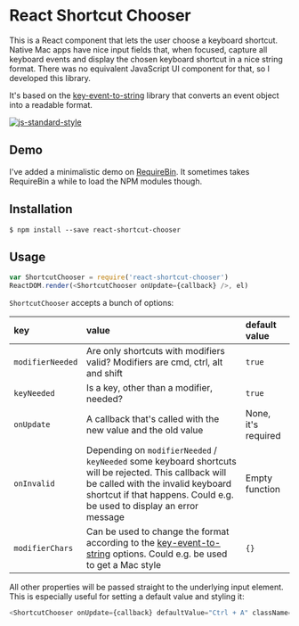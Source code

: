 # React Shortcut Chooser

This is a React component that lets the user choose a keyboard shortcut. Native Mac apps have nice input fields that, when focused, capture all keyboard events and display the chosen keyboard shortcut in a nice string format. There was no equivalent JavaScript UI component for that, so I developed this library.

It's based on the [key-event-to-string](https://github.com/florian/key-event-to-string/) library that converts an event object into a readable format.

[![js-standard-style](https://cdn.rawgit.com/feross/standard/master/badge.svg)](https://github.com/feross/standard)

## Demo

I've added a minimalistic demo on [RequireBin](http://requirebin.com/?gist=0a89b084af7a1e614202). It sometimes takes RequireBin a while to load the NPM modules though.

## Installation

```
$ npm install --save react-shortcut-chooser
```

## Usage

```js
var ShortcutChooser = require('react-shortcut-chooser')
ReactDOM.render(<ShortcutChooser onUpdate={callback} />, el)
```

`ShortcutChooser` accepts a bunch of options:

| key | value | default value |
|:--|:--|:--|
| `modifierNeeded` |  Are only shortcuts with modifiers valid? Modifiers are cmd, ctrl, alt and shift | `true` |
| `keyNeeded` |  Is a key, other than a modifier, needed? | `true` |
| `onUpdate` |  A callback that's called with the new value and the old value | None, it's required |
| `onInvalid` |  Depending on `modifierNeeded` / `keyNeeded` some keyboard shortcuts will be rejected. This callback will be called with the invalid keyboard shortcut if that happens. Could e.g. be used to display an error message | Empty function |
| `modifierChars` | Can be used to change the format according to the [key-event-to-string](https://github.com/florian/key-event-to-string#options) options. Could e.g. be used to get a Mac style | `{}`

All other properties will be passed straight to the underlying input element. This is especially useful for setting a default value and styling it:

```js
<ShortcutChooser onUpdate={callback} defaultValue="Ctrl + A" className="shortcutInput" />
```
